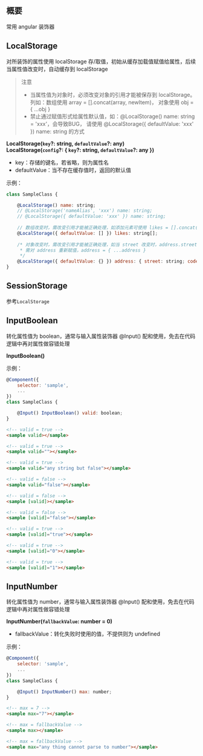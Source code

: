 ## 概要

常用 angular 装饰器

## LocalStorage

对所装饰的属性使用 localStorage 存/取值，初始从缓存加载值赋值给属性，后续当属性值改变时，自动缓存到 localStorage

> 注意
> - 当属性值为对象时，必须改变对象的引用才能被保存到 localStorage。列如：数组使用 array = [].concat(array, newItem)，
> 对象使用 obj = { ...obj }
> - 禁止通过赋值形式给属性默认值，如：@LocalStorage() name: string = 'xxx'，会导致BUG，
> 请使用 @LocalStorage({ defaultValue: 'xxx' }) name: string 的方式

**LocalStorage(`key`?: string, `defaultValue`?: any)**  
**LocalStorage(`config`?: { `key`?: string, `defaultValue`?: any })**  

- key：存储的键名，若省略，则为属性名
- defaultValue：当不存在缓存值时，返回的默认值
  
示例：

```js
class SampleClass {

    @LocalStorage() name: string;
    // @LocalStorage('nameAlias', 'xxx') name: string; 
    // @LocalStorage({ defaultValue: 'xxx' }) name: string;
    
    // 数组改变时，需改变引用才能被正确处理，如添加元素可使用 likes = [].concat(likes, xxx)
    @LocalStorage({ defaultValue: [] }) likes: string[];
    
    /* 对象改变时，需改变引用才能被正确处理，如当 street 改变时，address.street = newValue，
     * 需对 address 重新赋值，address = { ...address } 
     */
    @LocalStorage({ defaultValue: {} }) address: { street: string; code: string };
}
```

## SessionStorage

参考`LocalStorage`

## InputBoolean

转化属性值为 boolean，通常与输入属性装饰器 @Input() 配和使用，免去在代码逻辑中再对属性做容错处理

**InputBoolean()**  

示例：

```js
@Component({
    selector: 'sample',
    ...
})
class SampleClass {

    @Input() InputBoolean() valid: boolean;
}
```

```html
<!-- valid = true -->
<sample valid></sample>

<!-- valid = true -->
<sample valid=""></sample>

<!-- valid = true -->
<sample valid="any string but false"></sample>

<!-- valid = false -->
<sample valid="false"></sample>

<!-- valid = false -->
<sample [valid]></sample>

<!-- valid = false -->
<sample [valid]="false"></sample>

<!-- valid = true -->
<sample [valid]="true"></sample>

<!-- valid = true -->
<sample [valid]="0"></sample>

<!-- valid = true -->
<sample [valid]="1"></sample>
```

## InputNumber

转化属性值为 number，通常与输入属性装饰器 @Input() 配和使用，免去在代码逻辑中再对属性做容错处理

**InputNumber(`fallbackValue`: number = 0)**

- fallbackValue：转化失败时使用的值，不提供则为 undefined

示例：

```js
@Component({
    selector: 'sample',
    ...
})
class SampleClass {

    @Input() InputNumber() max: number;
}
```

```html
<!-- max = 7 -->
<sample max="7"></sample>

<!-- max = fallbackValue -->
<sample max></sample>

<!-- max = fallbackValue -->
<sample max="any thing cannot parse to number"></sample>
```